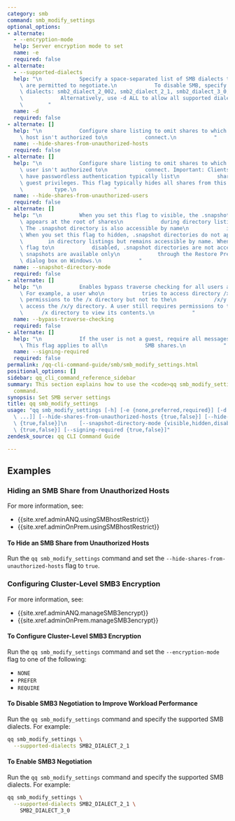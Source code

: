 ```yaml
---
category: smb
command: smb_modify_settings
optional_options:
- alternate:
  - --encryption-mode
  help: Server encryption mode to set
  name: -e
  required: false
- alternate:
  - --supported-dialects
  help: "\n            Specify a space-separated list of SMB dialects that clients\
    \ are permitted to negotiate.\n            To disable SMB, specify -d \"\". Available\
    \ dialects: smb2_dialect_2_002, smb2_dialect_2_1, smb2_dialect_3_0, smb2_dialect_3_11.\n\
    \            Alternatively, use -d ALL to allow all supported dialects.\n    \
    \        "
  name: -d
  required: false
- alternate: []
  help: "\n            Configure share listing to omit shares to which the requesting\
    \ host isn't authorized to\n            connect.\n            "
  name: --hide-shares-from-unauthorized-hosts
  required: false
- alternate: []
  help: "\n            Configure share listing to omit shares to which the requesting\
    \ user isn't authorized to\n            connect. Important: Clients which don't\
    \ have passwordless authentication typically list\n            shares by using\
    \ guest privileges. This flag typically hides all shares from this client\n  \
    \          type.\n            "
  name: --hide-shares-from-unauthorized-users
  required: false
- alternate: []
  help: "\n            When you set this flag to visible, the .snapshot directory\
    \ appears at the root of shares\n            during directory listing operations.\
    \ The .snapshot directory is also accessible by name\n            in any directory.\
    \ When you set this flag to hidden, .snapshot directories do not appear\n    \
    \        in directory listings but remains accessible by name. When you set this\
    \ flag to\n            disabled, .snapshot directories are not accessible and\
    \ snapshots are available only\n            through the Restore Previous Versions\
    \ dialog box on Windows.\n            "
  name: --snapshot-directory-mode
  required: false
- alternate: []
  help: "\n            Enables bypass traverse checking for all users and directories.\
    \ For example, a user who\n            tries to access directory /x/y and has\
    \ permissions to the /x directory but not to the\n            /x/y directory can\
    \ access the /x/y directory. A user still requires permissions to the\n      \
    \      /x directory to view its contents.\n            "
  name: --bypass-traverse-checking
  required: false
- alternate: []
  help: "\n            If the user is not a guest, require all messages to be signed.\
    \ This flag applies to all\n            SMB shares.\n            "
  name: --signing-required
  required: false
permalink: /qq-cli-command-guide/smb/smb_modify_settings.html
positional_options: []
sidebar: qq_cli_command_reference_sidebar
summary: This section explains how to use the <code>qq smb_modify_settings</code>
  command.
synopsis: Set SMB server settings
title: qq smb_modify_settings
usage: "qq smb_modify_settings [-h] [-e {none,preferred,required}] [-d dialect_1 [dialect_2\
  \ ...]] [--hide-shares-from-unauthorized-hosts {true,false}] [--hide-shares-from-unauthorized-users\
  \ {true,false}]\n    [--snapshot-directory-mode {visible,hidden,disabled}] [--bypass-traverse-checking\
  \ {true,false}] [--signing-required {true,false}]"
zendesk_source: qq CLI Command Guide

---
```

## Examples

### Hiding an SMB Share from Unauthorized Hosts
For more information, see:
* {{site.xref.adminANQ.usingSMBhostRestrict}}
* {{site.xref.adminOnPrem.usingSMBhostRestrict}}

#### To Hide an SMB Share from Unauthorized Hosts
Run the `qq smb_modify_settings` command and set the `--hide-shares-from-unauthorized-hosts` flag to `true`.


### Configuring Cluster-Level SMB3 Encryption
For more information, see:
* {{site.xref.adminANQ.manageSMB3encrypt}}
* {{site.xref.adminOnPrem.manageSMB3encrypt}}

#### To Configure Cluster-Level SMB3 Encryption
Run the `qq smb_modify_settings` command and set the `--encryption-mode` flag to one of the following:

* `NONE`
* `PREFER`
* `REQUIRE`

#### To Disable SMB3 Negotiation to Improve Workload Performance
Run the `qq smb_modify_settings` command and specify the supported SMB dialects. For example:

```bash
qq smb_modify_settings \
  --supported-dialects SMB2_DIALECT_2_1
```

#### To Enable SMB3 Negotiation
Run the `qq smb_modify_settings` command and specify the supported SMB dialects. For example:

```bash
qq smb_modify_settings \
  --supported-dialects SMB2_DIALECT_2_1 \
    SMB2_DIALECT_3_0
```
